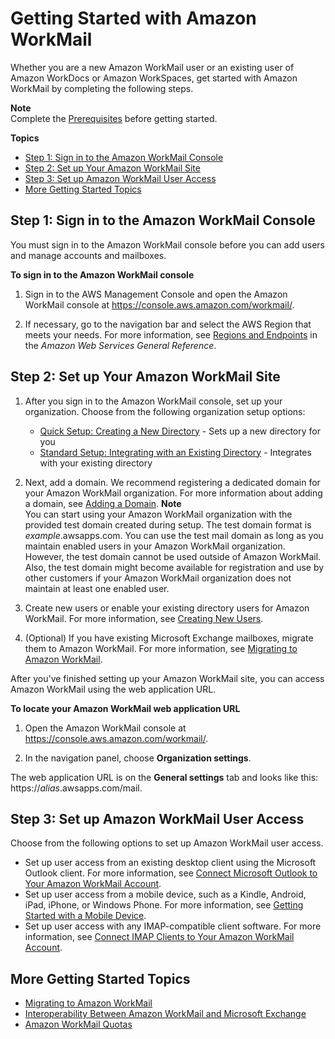 # Getting Started with Amazon WorkMail<a name="howto-start"></a>

Whether you are a new Amazon WorkMail user or an existing user of Amazon WorkDocs or Amazon WorkSpaces, get started with Amazon WorkMail by completing the following steps\.

**Note**  
Complete the [Prerequisites](prereqs.md) before getting started\.

**Topics**
+ [Step 1: Sign in to the Amazon WorkMail Console](#workmail_signin)
+ [Step 2: Set up Your Amazon WorkMail Site](#setup-site)
+ [Step 3: Set up Amazon WorkMail User Access](#setup-user)
+ [More Getting Started Topics](#more-getting-started)

## Step 1: Sign in to the Amazon WorkMail Console<a name="workmail_signin"></a>

You must sign in to the Amazon WorkMail console before you can add users and manage accounts and mailboxes\.

**To sign in to the Amazon WorkMail console**

1. Sign in to the AWS Management Console and open the Amazon WorkMail console at [https://console\.aws\.amazon\.com/workmail/](https://console.aws.amazon.com/workmail/)\.

1. If necessary, go to the navigation bar and select the AWS Region that meets your needs\. For more information, see [Regions and Endpoints](http://docs.aws.amazon.com/general/latest/gr/index.html?rande.html) in the *Amazon Web Services General Reference*\.

## Step 2: Set up Your Amazon WorkMail Site<a name="setup-site"></a>

1. After you sign in to the Amazon WorkMail console, set up your organization\. Choose from the following organization setup options:
   + [Quick Setup: Creating a New Directory](add_new_organization.md#quick_setup) \- Sets up a new directory for you
   + [Standard Setup: Integrating with an Existing Directory](add_new_organization.md#premises_directory) \- Integrates with your existing directory

1. Next, add a domain\. We recommend registering a dedicated domain for your Amazon WorkMail organization\. For more information about adding a domain, see [Adding a Domain](add_domain.md)\.
**Note**  
You can start using your Amazon WorkMail organization with the provided test domain created during setup\. The test domain format is *example*\.awsapps\.com\. You can use the test mail domain as long as you maintain enabled users in your Amazon WorkMail organization\. However, the test domain cannot be used outside of Amazon WorkMail\. Also, the test domain might become available for registration and use by other customers if your Amazon WorkMail organization does not maintain at least one enabled user\. 

1. Create new users or enable your existing directory users for Amazon WorkMail\. For more information, see [Creating New Users](manage-users.md#add_new_user)\.

1. \(Optional\) If you have existing Microsoft Exchange mailboxes, migrate them to Amazon WorkMail\. For more information, see [Migrating to Amazon WorkMail](migration_overview.md)\.

After you've finished setting up your Amazon WorkMail site, you can access Amazon WorkMail using the web application URL\.

**To locate your Amazon WorkMail web application URL**

1. Open the Amazon WorkMail console at [https://console\.aws\.amazon\.com/workmail/](https://console.aws.amazon.com/workmail/)\.

1. In the navigation panel, choose **Organization settings**\.

The web application URL is on the **General settings** tab and looks like this: https://*alias*\.awsapps\.com/mail\.

## Step 3: Set up Amazon WorkMail User Access<a name="setup-user"></a>

Choose from the following options to set up Amazon WorkMail user access\.
+ Set up user access from an existing desktop client using the Microsoft Outlook client\. For more information, see [Connect Microsoft Outlook to Your Amazon WorkMail Account](https://docs.aws.amazon.com/workmail/latest/userguide/connect_mail_client.html)\.
+ Set up user access from a mobile device, such as a Kindle, Android, iPad, iPhone, or Windows Phone\. For more information, see [Getting Started with a Mobile Device](https://docs.aws.amazon.com/workmail/latest/userguide/mobile-start.html)\.
+ Set up user access with any IMAP\-compatible client software\. For more information, see [Connect IMAP Clients to Your Amazon WorkMail Account](https://docs.aws.amazon.com/workmail/latest/userguide/using_IMAP_client.html)\.

## More Getting Started Topics<a name="more-getting-started"></a>
+ [Migrating to Amazon WorkMail](migration_overview.md)
+ [Interoperability Between Amazon WorkMail and Microsoft Exchange](interoperability.md)
+ [Amazon WorkMail Quotas](workmail_limits.md)